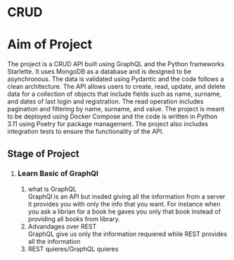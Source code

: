 # CRUD

<h1>Aim of Project</h1>
The project is a CRUD API built using GraphQL and the Python frameworks Starlette. It uses MongoDB as a database and is designed to be asynchronous. The data is validated using Pydantic and the code follows a clean architecture. The API allows users to create, read, update, and delete data for a collection of objects that include fields such as name, surname, and dates of last login and registration. The read operation includes pagination and filtering by name, surname, and value. The project is meant to be deployed using Docker Compose and the code is written in Python 3.11 using Poetry for package management. The project also includes integration tests to ensure the functionality of the API.

<h2> Stage of Project </h2>
<ol>
  <li>
    <h3>Learn Basic of GraphQl</h3>
    <ol>
      <li>what is GraphQL</li>
      GraphQl is an API but insded giving all the information from a server it provides you with only the info that you want. For instance when you ask a librian for a book he gaves you only that book instead of providing all books from library.
      <li>Advandages over REST</li>
      GraphQL give us only the information requiered while REST provides all the information
      <li>REST quieres/GraphQL quieres</li>
    </ol> 
  </li>
</ol>
